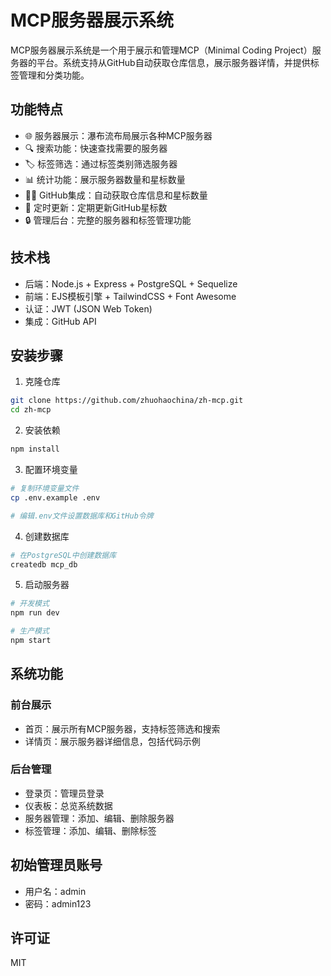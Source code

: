 # MCP服务器展示系统

MCP服务器展示系统是一个用于展示和管理MCP（Minimal Coding Project）服务器的平台。系统支持从GitHub自动获取仓库信息，展示服务器详情，并提供标签管理和分类功能。

## 功能特点

- 🌐 服务器展示：瀑布流布局展示各种MCP服务器
- 🔍 搜索功能：快速查找需要的服务器
- 🏷️ 标签筛选：通过标签类别筛选服务器
- 📊 统计功能：展示服务器数量和星标数量
- 👨‍💻 GitHub集成：自动获取仓库信息和星标数量
- 🔄 定时更新：定期更新GitHub星标数
- 🔒 管理后台：完整的服务器和标签管理功能

## 技术栈

- 后端：Node.js + Express + PostgreSQL + Sequelize
- 前端：EJS模板引擎 + TailwindCSS + Font Awesome
- 认证：JWT (JSON Web Token)
- 集成：GitHub API

## 安装步骤

1. 克隆仓库
```bash
git clone https://github.com/zhuohaochina/zh-mcp.git
cd zh-mcp
```

2. 安装依赖
```bash
npm install
```

3. 配置环境变量
```bash
# 复制环境变量文件
cp .env.example .env

# 编辑.env文件设置数据库和GitHub令牌
```

4. 创建数据库
```bash
# 在PostgreSQL中创建数据库
createdb mcp_db
```

5. 启动服务器
```bash
# 开发模式
npm run dev

# 生产模式
npm start
```

## 系统功能

### 前台展示

- 首页：展示所有MCP服务器，支持标签筛选和搜索
- 详情页：展示服务器详细信息，包括代码示例

### 后台管理

- 登录页：管理员登录
- 仪表板：总览系统数据
- 服务器管理：添加、编辑、删除服务器
- 标签管理：添加、编辑、删除标签

## 初始管理员账号

- 用户名：admin
- 密码：admin123

## 许可证

MIT